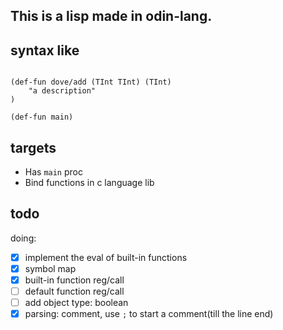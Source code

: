 ## This is a lisp made in odin-lang.



## syntax like

```

(def-fun dove/add (TInt TInt) (TInt)
    "a description"
)

(def-fun main)

```

## targets
- Has `main` proc
- Bind functions in c language lib


## todo

doing:
- [x] implement the eval of built-in functions
- [x] symbol map
- [x] built-in function reg/call
- [ ] default function reg/call
- [ ] add object type: boolean
- [x] parsing: comment, use `;` to start a comment(till the line end)
